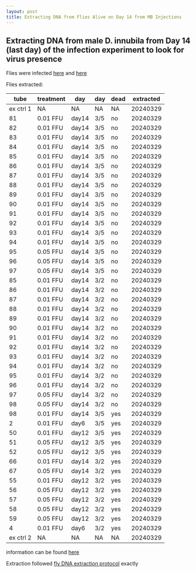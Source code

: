 ```yaml
---
layout: post
title: Extracting DNA from Flies Alive on Day 14 from MB Injections
---
```


## Extracting DNA from male D. innubila from Day 14 (last day) of the infection experiment to look for virus presence 

Flies were infected [here](https://meschedl.github.io/Unckless-Lab-Notebook-Maggie/2024/03/02/mb-infect-1.html) and [here](https://meschedl.github.io/Unckless-Lab-Notebook-Maggie/2024/03/05/mb-infec-2.html) 

Flies extracted: 

| tube      | treatment | day   | day | dead | extracted |
|-----------|-----------|-------|-----|------|-----------|
| ex ctrl 1 | NA        | NA    | NA  | NA   | 20240329  |
| 81        | 0.01 FFU  | day14 | 3/5 | no   | 20240329  |
| 82        | 0.01 FFU  | day14 | 3/5 | no   | 20240329  |
| 83        | 0.01 FFU  | day14 | 3/5 | no   | 20240329  |
| 84        | 0.01 FFU  | day14 | 3/5 | no   | 20240329  |
| 85        | 0.01 FFU  | day14 | 3/5 | no   | 20240329  |
| 86        | 0.01 FFU  | day14 | 3/5 | no   | 20240329  |
| 87        | 0.01 FFU  | day14 | 3/5 | no   | 20240329  |
| 88        | 0.01 FFU  | day14 | 3/5 | no   | 20240329  |
| 89        | 0.01 FFU  | day14 | 3/5 | no   | 20240329  |
| 90        | 0.01 FFU  | day14 | 3/5 | no   | 20240329  |
| 91        | 0.01 FFU  | day14 | 3/5 | no   | 20240329  |
| 92        | 0.01 FFU  | day14 | 3/5 | no   | 20240329  |
| 93        | 0.01 FFU  | day14 | 3/5 | no   | 20240329  |
| 94        | 0.01 FFU  | day14 | 3/5 | no   | 20240329  |
| 95        | 0.05 FFU  | day14 | 3/5 | no   | 20240329  |
| 96        | 0.05 FFU  | day14 | 3/5 | no   | 20240329  |
| 97        | 0.05 FFU  | day14 | 3/5 | no   | 20240329  |
| 85        | 0.01 FFU  | day14 | 3/2 | no   | 20240329  |
| 86        | 0.01 FFU  | day14 | 3/2 | no   | 20240329  |
| 87        | 0.01 FFU  | day14 | 3/2 | no   | 20240329  |
| 88        | 0.01 FFU  | day14 | 3/2 | no   | 20240329  |
| 89        | 0.01 FFU  | day14 | 3/2 | no   | 20240329  |
| 90        | 0.01 FFU  | day14 | 3/2 | no   | 20240329  |
| 91        | 0.01 FFU  | day14 | 3/2 | no   | 20240329  |
| 92        | 0.01 FFU  | day14 | 3/2 | no   | 20240329  |
| 93        | 0.01 FFU  | day14 | 3/2 | no   | 20240329  |
| 94        | 0.01 FFU  | day14 | 3/2 | no   | 20240329  |
| 95        | 0.01 FFU  | day14 | 3/2 | no   | 20240329  |
| 96        | 0.01 FFU  | day14 | 3/2 | no   | 20240329  |
| 97        | 0.05 FFU  | day14 | 3/2 | no   | 20240329  |
| 98        | 0.05 FFU  | day14 | 3/2 | no   | 20240329  |
| 98        | 0.01 FFU  | day14 | 3/5 | yes  | 20240329  |
| 2         | 0.01 FFU  | day6  | 3/5 | yes  | 20240329  |
| 50        | 0.01 FFU  | day12 | 3/5 | yes  | 20240329  |
| 51        | 0.05 FFU  | day12 | 3/5 | yes  | 20240329  |
| 52        | 0.05 FFU  | day12 | 3/5 | yes  | 20240329  |
| 66        | 0.01 FFU  | day14 | 3/2 | yes  | 20240329  |
| 67        | 0.05 FFU  | day14 | 3/2 | yes  | 20240329  |
| 55        | 0.01 FFU  | day12 | 3/2 | yes  | 20240329  |
| 56        | 0.05 FFU  | day12 | 3/2 | yes  | 20240329  |
| 57        | 0.05 FFU  | day12 | 3/2 | yes  | 20240329  |
| 58        | 0.05 FFU  | day12 | 3/2 | yes  | 20240329  |
| 59        | 0.05 FFU  | day12 | 3/2 | yes  | 20240329  |
| 4         | 0.01 FFU  | day6  | 3/2 | yes  | 20240329  |
| ex ctrl 2 | NA        | NA    | NA  | NA   | 20240329  |

information can be found [here](https://docs.google.com/spreadsheets/d/16O7ncKn5Pf_CXnh9nmE8I19XCBTd-M8fJmd86Mp-sSA/edit?gid=62910676#gid=62910676)

Extraction followed [fly DNA extraction protocol](https://github.com/meschedl/Unckless_Lab_Resources/blob/main/protocols/single_fly_DNA_extraction_DiNV.md) exactly 

